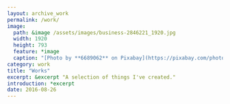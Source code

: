 ```yaml
---
layout: archive_work
permalink: /work/
image: 
  path: &image /assets/images/business-2846221_1920.jpg
  width: 1920
  height: 793
  feature: *image
  caption: "[Photo by **6689062** on Pixabay](https://pixabay.com/photo-2846221/)"
category: work
title: "Works"
excerpt: &excerpt "A selection of things I've created."
introduction: *excerpt
date: 2016-08-26
---
```

